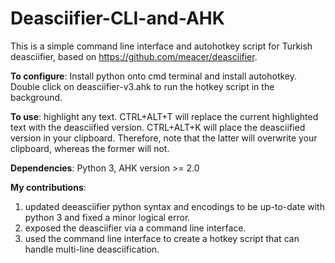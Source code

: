 # Deasciifier-CLI-and-AHK
This is a simple command line interface and autohotkey script for Turkish deasciifier, based on https://github.com/meacer/deasciifier.

**To configure**: Install python onto cmd terminal and install autohotkey. Double click on deasciifier-v3.ahk to run the hotkey script in the background.

**To use**: highlight any text. CTRL+ALT+T will replace the current highlighted text with the deasciified version. CTRL+ALT+K will place the deasciified version in your clipboard. Therefore, note that the latter will overwrite your clipboard, whereas the former will not.

**Dependencies**: Python 3, AHK version >= 2.0

**My contributions**:
1) updated deeasciifier python syntax and encodings to be up-to-date with python 3 and fixed a minor logical error.
2) exposed the deasciifier via a command line interface.
3) used the command line interface to create a hotkey script that can handle multi-line deasciification.


